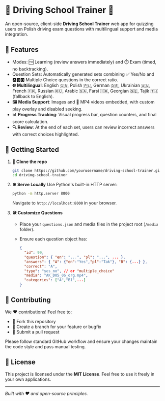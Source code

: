 # 🚗 Driving School Trainer 📝

An open-source, client-side **Driving School Trainer** web app for quizzing users on Polish driving exam questions with multilingual support and media integration.

## 🌟 Features

* Modes: 🆓 Learning (review answers immediately) and ⏱️ Exam (timed, no backtracking).
* Question Sets: Automatically generated sets combining ✅ Yes/No and 🅰️🅱️🅾️ Multiple Choice questions in the correct ratio.
* **🌐 Multilingual**: English 🇬🇧, Polish 🇵🇱, German 🇩🇪, Ukrainian 🇺🇦, French 🇫🇷, Russian 🇷🇺, Arabic 🇸🇦, Farsi 🇮🇷, Georgian 🇬🇪, Tajik 🇹🇯 (fallback to English).
* **🖼️ Media Support**: Images and 🎥 MP4 videos embedded, with custom play overlay and disabled seeking.
* **📊 Progress Tracking**: Visual progress bar, question counters, and final score calculation.
* **🔍 Review**: At the end of each set, users can review incorrect answers with correct choices highlighted.

## 🚀 Getting Started

1. **🔗 Clone the repo**

   ```bash
   git clone https://github.com/yourusername/driving-school-trainer.git
   cd driving-school-trainer
   ```

2. **⚙️ Serve Locally**
   Use Python's built-in HTTP server:

   ```bash
   python -m http.server 8000
   ```

   Navigate to `http://localhost:8000` in your browser.

3. **🛠️ Customize Questions**

   * Place your `questions.json` and media files in the project root (`/media` folder).
   * Ensure each question object has:

     ```json
     {
       "id": 99,
       "question": { "en": "...", "pl": "...", ... },
       "answers": { "A": {"en":"Yes","pl":"Tak"}, "B": {...} },
       "correct": "A",
       "type": "yes_no", // or "multiple_choice"
       "media": "AK_D05_06_org.mp4",
       "categories": ["A","B1",...] 
     }
     ```

## 🤝 Contributing

We ❤️ contributions! Feel free to:

* 🍴 Fork this repository
* 🌿 Create a branch for your feature or bugfix
* 🔀 Submit a pull request

Please follow standard GitHub workflow and ensure your changes maintain the code style and pass manual testing.

## 📄 License

This project is licensed under the **MIT License**. Feel free to use it freely in your own applications.

---

*Built with ❤️ and open-source principles.*
